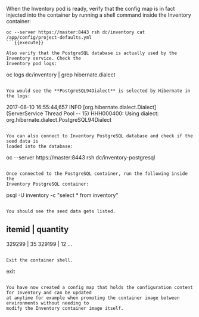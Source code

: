 When the Inventory pod is ready, verify that the config map is in fact injected 
into the container by running a shell command inside the Inventory container:

```
oc --server https://master:8443 rsh dc/inventory cat /app/config/project-defaults.yml
```{{execute}}

Also verify that the PostgreSQL database is actually used by the Inventory service. Check the 
Inventory pod logs:

```
oc logs dc/inventory | grep hibernate.dialect
```{{execute}}

You would see the **PostgreSQL94Dialect** is selected by Hibernate in the logs:

```
2017-08-10 16:55:44,657 INFO  [org.hibernate.dialect.Dialect] (ServerService Thread Pool -- 15) HHH000400: Using dialect: org.hibernate.dialect.PostgreSQL94Dialect
```

You can also connect to Inventory PostgreSQL database and check if the seed data is 
loaded into the database:

```
oc --server https://master:8443 rsh dc/inventory-postgresql
```{{execute}}

Once connected to the PostgreSQL container, run the following inside the 
Inventory PostgreSQL container:

```
psql -U inventory -c "select * from inventory"
```{{execute}}

You should see the seed data gets listed.

```
 itemid | quantity
------------------
 329299 |       35
 329199 |       12
 ...
```

Exit the container shell.

```
exit
```{{execute}}

You have now created a config map that holds the configuration content for Inventory and can be updated 
at anytime for example when promoting the container image between environments without needing to 
modify the Inventory container image itself. 